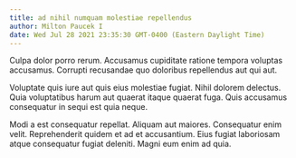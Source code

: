 ```yaml
---
title: ad nihil numquam molestiae repellendus
author: Milton Paucek I
date: Wed Jul 28 2021 23:35:30 GMT-0400 (Eastern Daylight Time)
---
```

Culpa dolor porro rerum. Accusamus cupiditate ratione tempora voluptas accusamus. Corrupti recusandae quo doloribus repellendus aut qui aut.

 Voluptate quis iure aut quis eius molestiae fugiat. Nihil dolorem delectus. Quia voluptatibus harum aut quaerat itaque quaerat fuga. Quis accusamus consequatur in sequi est quia neque.

 Modi a est consequatur repellat. Aliquam aut maiores. Consequatur enim velit. Reprehenderit quidem et ad et accusantium. Eius fugiat laboriosam atque consequatur fugiat deleniti. Magni eum enim ad quia.